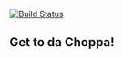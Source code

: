 [![Build Status](https://travis-ci.org/jbetancur/get-to-da-choppa.svg)](https://travis-ci.org/jbetancur/get-to-da-choppa)

## Get to da Choppa!
